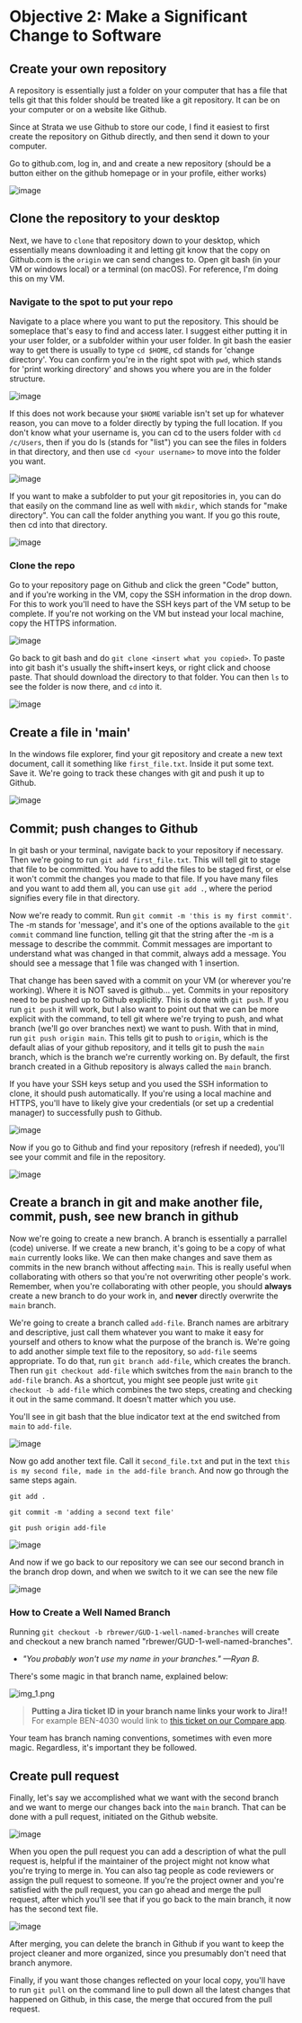 # Objective 2: Make a Significant Change to Software
## Create your own repository

A repository is essentially just a folder on your computer that has a file that tells git that this folder should be treated like a git repository. It can be on your computer or on a website like Github.

Since at Strata we use Github to store our code, I find it easiest to first create the repository on Github directly, and then send it down to your computer.

Go to github.com, log in, and and create a new repository (should be a button either on the github homepage or in your profile, either works)

![image](https://user-images.githubusercontent.com/110128318/188689000-85296835-73b6-4a1b-97d6-3fc06d37aea7.png)

## Clone the repository to your desktop

Next, we have to `clone` that repository down to your desktop, which essentially means downloading it and letting git know that the copy on Github.com is the `origin` we can send changes to. Open git bash (in your VM or windows local) or a terminal (on macOS). For reference, I'm doing this on my VM.

### Navigate to the spot to put your repo

Navigate to a place where you want to put the repository. This should be someplace that's easy to find and access later. I suggest either putting it in your user folder, or a subfolder within your user folder. In git bash the easier way to get there is usually to type `cd $HOME`, cd stands for 'change directory'. You can confirm you're in the right spot with `pwd`, which stands for 'print working directory' and shows you where you are in the folder structure.

![image](https://user-images.githubusercontent.com/110128318/188698350-1f8b34bf-c44d-48c6-9a44-4ab5286965b5.png)

If this does not work because your `$HOME` variable isn't set up for whatever reason, you can move to a folder directly by typing the full location. If you don't know what your username is, you can cd to the users folder with `cd /c/Users`, then if you do ls (stands for "list") you can see the files in folders in that directory, and then use `cd <your username>` to move into the folder you want.

![image](https://user-images.githubusercontent.com/110128318/188699049-755ea75c-f8e8-43b4-a541-085c4a20d1fe.png)

If you want to make a subfolder to put your git repositories in, you can do that easily on the command line as well with `mkdir`, which stands for "make directory". You can call the folder anything you want. If you go this route, then cd into that directory.

![image](https://user-images.githubusercontent.com/110128318/188699371-f3d38778-5993-402a-9b2b-9a669f44f65e.png)

### Clone the repo

Go to your repository page on Github and click the green "Code" button, and if you're working in the VM, copy the SSH information in the drop down. For this to work you'll need to have the SSH keys part of the VM setup to be complete. If you're not working on the VM but instead your local machine, copy the HTTPS information.

![image](https://user-images.githubusercontent.com/110128318/188745854-212ebafb-8b39-4dd0-a004-a47fd36a20dc.png)

Go back to git bash and do `git clone <insert what you copied>`. To paste into git bash it's usually the shift+insert keys, or right click and choose paste. That should download the directory to that folder. You can then `ls` to see the folder is now there, and `cd` into it.

![image](https://user-images.githubusercontent.com/110128318/188746188-eacd5bfe-69e2-4253-bbee-2115a11f849d.png)

## Create a file in 'main'

In the windows file explorer, find your git repository and create a new text document, call it something like `first_file.txt`. Inside it put some text. Save it. We're going to track these changes with git and push it up to Github.

![image](https://user-images.githubusercontent.com/110128318/188741778-006742c3-887b-41d3-91b8-90dc634ca2c7.png)

## Commit; push changes to Github

In git bash or your terminal, navigate back to your repository if necessary. Then we're going to run `git add first_file.txt`. This will tell git to stage that file to be committed. You have to add the files to be staged first, or else it won't commit the changes you made to that file. If you have many files and you want to add them all, you can use `git add .`, where the period signifies every file in that directory.

Now we're ready to commit. Run `git commit -m 'this is my first commit'`. The -m stands for 'message', and it's one of the options available to the `git commit` command line function, telling git that the string after the -m is a message to describe the commmit. Commit messages are important to understand what was changed in that commit, always add a message. You should see a message that 1 file was changed with 1 insertion.

That change has been saved with a commit on your VM (or wherever you're working). Where it is NOT saved is github... yet. Commits in your repository need to be pushed up to Github explicitly. This is done with `git push`. If you run `git push` it will work, but I also want to point out that we can be more explicit with the command, to tell git where we're trying to push, and what branch (we'll go over branches next) we want to push. With that in mind, run `git push origin main`. This tells git to push to `origin`, which is the default alias of your github repository, and it tells git to push the `main` branch, which is the branch we're currently working on. By default, the first branch created in a Github repository is always called the `main` branch.

If you have your SSH keys setup and you used the SSH information to clone, it should push automatically. If you're using a local machine and HTTPS, you'll have to likely give your credentials (or set up a credential manager) to successfully push to Github.

![image](https://user-images.githubusercontent.com/110128318/188746496-ffd2abe7-ff21-4ae5-b3ac-aa007c39a907.png)

Now if you go to Github and find your repository (refresh if needed), you'll see your commit and file in the repository.

![image](https://user-images.githubusercontent.com/110128318/188746678-e3625f49-8cc2-498c-8504-248b287ca7d1.png)

## Create a branch in git and make another file, commit, push, see new branch in github

Now we're going to create a new branch. A branch is essentially a parrallel (code) universe. If we create a new branch, it's going to be a copy of what `main` currently looks like. We can then make changes and save them as commits in the new branch without affecting `main`. This is really useful when collaborating with others so that you're not overwriting other people's work. Remember, when you're collaborating with other people, you should **always** create a new branch to do your work in, and **never** directly overwrite the `main` branch.

We're going to create a branch called `add-file`. Branch names are arbitrary and descriptive, just call them whatever you want to make it easy for yourself and others to know what the purpose of the branch is. We're going to add another simple text file to the repository, so `add-file` seems appropriate. To do that, run `git branch add-file`, which creates the branch. Then run `git checkout add-file` which switches from the `main` branch to the `add-file` branch. As a shortcut, you might see people just write `git checkout -b add-file` which combines the two steps, creating and checking it out in the same command. It doesn't matter which you use.

You'll see in git bash that the blue indicator text at the end switched from `main` to `add-file`.

![image](https://user-images.githubusercontent.com/110128318/188747858-1be2137b-701d-45c5-ae19-0bbbcc6680e3.png)

Now go add another text file. Call it `second_file.txt` and put in the text `this is my second file, made in the add-file branch`. And now go through the same steps again.

`git add .`

`git commit -m 'adding a second text file'`

`git push origin add-file`

![image](https://user-images.githubusercontent.com/110128318/188754815-6d795387-5a03-48d8-8fc5-05f5868d21fb.png)

And now if we go back to our repository we can see our second branch in the branch drop down, and when we switch to it we can see the new file

![image](https://user-images.githubusercontent.com/110128318/188754979-9bcb83f8-4372-446e-b06a-dd1c6b12200b.png)

### How to Create a Well Named Branch

Running `git checkout -b rbrewer/GUD-1-well-named-branches` will create and checkout a new branch named "rbrewer/GUD-1-well-named-branches". 
   * *"You probably won't use my name in your branches." &mdash;Ryan B.* 

There's some magic in that branch name, explained below:

![img_1.png](img_1.png)

> **Putting a Jira ticket ID in your branch name links your work to Jira!!**
> For example BEN-4030 would link to [this ticket on our Compare app](https://jira.sdt.local/browse/BEN-4030).

Your team has branch naming conventions, sometimes with even more magic. Regardless, it's important they be followed.

## Create pull request

Finally, let's say we accomplished what we want with the second branch and we want to merge our changes back into the `main` branch. That can be done with a pull request, initiated on the Github website.

![image](https://user-images.githubusercontent.com/110128318/188755224-6c2f37cf-695e-4bbf-8415-cc39e2f1fdfa.png)

When you open the pull request you can add a description of what the pull request is, helpful if the maintainer of the project might not know what you're trying to merge in. You can also tag people as code reviewers or assign the pull request to someone. If you're the project owner and you're satisfied with the pull request, you can go ahead and merge the pull request, after which you'll see that if you go back to the main branch, it now has the second text file.

![image](https://user-images.githubusercontent.com/110128318/188755511-b7ae83ad-34ee-4463-b5f8-21544d90bf2b.png)

After merging, you can delete the branch in Github if you want to keep the project cleaner and more organized, since you presumably don't need that branch anymore.

Finally, if you want those changes reflected on your local copy, you'll have to run `git pull` on the command line to pull down all the latest changes that happened on Github, in this case, the merge that occured from the pull request.
